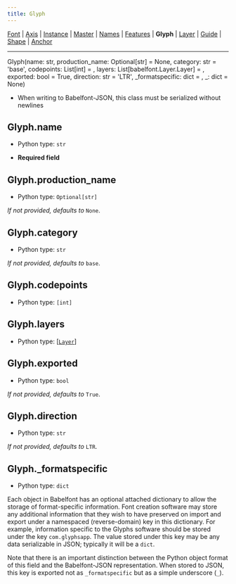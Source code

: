 ```yaml
---
title: Glyph
---
```


[Font](Font.md) | [Axis](Axis.md) | [Instance](Instance.md) | [Master](Master.md) | [Names](Names.md) | [Features](Features.md) | **Glyph** | [Layer](Layer.md) | [Guide](Guide.md) | [Shape](Shape.md) | [Anchor](Anchor.md)

---

Glyph(name: str, production_name: Optional[str] = None, category: str = 'base', codepoints: List[int] = <factory>, layers: List[babelfont.Layer.Layer] = <factory>, exported: bool = True, direction: str = 'LTR', _formatspecific: dict = <factory>, _: dict = None)
* When writing to Babelfont-JSON, this class must be serialized without newlines
## Glyph.name

* Python type: `str`

* **Required field**




## Glyph.production_name

* Python type: `Optional[str]`


*If not provided, defaults to* `None`.


## Glyph.category

* Python type: `str`


*If not provided, defaults to* `base`.


## Glyph.codepoints

* Python type: `[int]`




## Glyph.layers

* Python type: [[`Layer`](Layer.md)]




## Glyph.exported

* Python type: `bool`


*If not provided, defaults to* `True`.


## Glyph.direction

* Python type: `str`


*If not provided, defaults to* `LTR`.


## Glyph._formatspecific

* Python type: `dict`


Each object in Babelfont has an optional attached dictionary to allow the storage
of format-specific information. Font creation software may store any additional
information that they wish to have preserved on import and export under a
namespaced (reverse-domain) key in this dictionary. For example, information
specific to the Glyphs software should be stored under the key `com.glyphsapp`.
The value stored under this key may be any data serializable in JSON; typically
it will be a `dict`.

Note that there is an important distinction between the Python object format
of this field and the Babelfont-JSON representation. When stored to JSON, this key
is exported not as `_formatspecific` but as a simple underscore (`_`).



